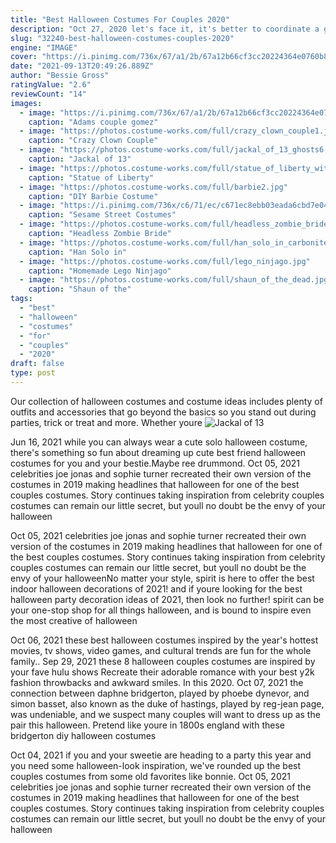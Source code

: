 ```yaml
---
title: "Best Halloween Costumes For Couples 2020"
description: "Oct 27, 2020 let's face it, it's better to coordinate a group halloween costume with your besties. Here are 16 costume ideas that you and your girl squad will absolutely love."
slug: "32240-best-halloween-costumes-couples-2020"
engine: "IMAGE"
cover: "https://i.pinimg.com/736x/67/a1/2b/67a12b66cf3cc20224364e0760b8fa91--best-couples-costumes-couple-costume-ideas.jpg"
date: "2021-09-13T20:49:26.889Z"
author: "Bessie Gross"
ratingValue: "2.6"
reviewCount: "14"
images:
  - image: "https://i.pinimg.com/736x/67/a1/2b/67a12b66cf3cc20224364e0760b8fa91--best-couples-costumes-couple-costume-ideas.jpg"
    caption: "Adams couple gomez"
  - image: "https://photos.costume-works.com/full/crazy_clown_couple1.jpg"
    caption: "Crazy Clown Couple"
  - image: "https://photos.costume-works.com/full/jackal_of_13_ghosts6.jpg"
    caption: "Jackal of 13"
  - image: "https://photos.costume-works.com/full/statue_of_liberty_with_fireworks.jpg"
    caption: "Statue of Liberty"
  - image: "https://photos.costume-works.com/full/barbie2.jpg"
    caption: "DIY Barbie Costume"
  - image: "https://i.pinimg.com/736x/c6/71/ec/c671ec8ebb03eada6cbd7e04b50fee8b--sesame-street-costumes-bird-costume.jpg"
    caption: "Sesame Street Costumes"
  - image: "https://photos.costume-works.com/full/headless_zombie_bride.jpg"
    caption: "Headless Zombie Bride"
  - image: "https://photos.costume-works.com/full/han_solo_in_carbonite.jpg"
    caption: "Han Solo in"
  - image: "https://photos.costume-works.com/full/lego_ninjago.jpg"
    caption: "Homemade Lego Ninjago"
  - image: "https://photos.costume-works.com/full/shaun_of_the_dead.jpg"
    caption: "Shaun of the"
tags:
  - "best"
  - "halloween"
  - "costumes"
  - "for"
  - "couples"
  - "2020"
draft: false
type: post
---
```


Our collection of halloween costumes and costume ideas includes plenty of outfits and accessories that go beyond the basics so you stand out during parties, trick or treat and more. Whether youre
![Jackal of 13](https://photos.costume-works.com/full/jackal_of_13_ghosts6.jpg "Jackal of 13")

Jun 16, 2021 while you can always wear a cute solo halloween costume, there&#39;s something so fun about dreaming up cute best friend halloween costumes for you and your bestie.Maybe ree drummond. Oct 05, 2021 celebrities joe jonas and sophie turner recreated their own version of the costumes in 2019 making headlines that halloween for one of the best couples costumes. Story continues taking inspiration from celebrity couples costumes can remain our little secret, but youll no doubt be the envy of your halloween
<!--inArticleAds-->

<!--galleryOne-->

Oct 05, 2021 celebrities joe jonas and sophie turner recreated their own version of the costumes in 2019 making headlines that halloween for one of the best couples costumes. Story continues taking inspiration from celebrity couples costumes can remain our little secret, but youll no doubt be the envy of your halloweenNo matter your style, spirit is here to offer the best indoor halloween decorations of 2021! and if youre looking for the best halloween party decoration ideas of 2021, then look no further! spirit can be your one-stop shop for all things halloween, and is bound to inspire even the most creative of halloween
<!--inArticleAds-->

<!--galleryTwo-->

Oct 06, 2021 these best halloween costumes inspired by the year's hottest movies, tv shows, video games, and cultural trends are fun for the whole family.. Sep 29, 2021 these 8 halloween couples costumes are inspired by your fave hulu shows  Recreate their adorable romance with your best y2k fashion throwbacks and awkward smiles. In this 2020. Oct 07, 2021 the connection between daphne bridgerton, played by phoebe dynevor, and simon basset, also known as the duke of hastings, played by reg-jean page, was undeniable, and we suspect many couples will want to dress up as the pair this halloween. Pretend like youre in 1800s england with these bridgerton diy halloween costumes
<!--galleryThree-->

Oct 04, 2021 if you and your sweetie are heading to a party this year and you need some halloween-look inspiration, we've rounded up the best couples costumes  from some old favorites like bonnie. Oct 05, 2021 celebrities joe jonas and sophie turner recreated their own version of the costumes in 2019 making headlines that halloween for one of the best couples costumes. Story continues taking inspiration from celebrity couples costumes can remain our little secret, but youll no doubt be the envy of your halloween